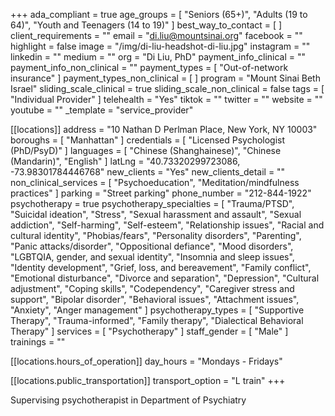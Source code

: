 +++
ada_compliant = true
age_groups = [
  "Seniors (65+)",
  "Adults (19 to 64)",
  "Youth and Teenagers (14 to 19)"
]
best_way_to_contact = [ ]
client_requirements = ""
email = "di.liu@mountsinai.org"
facebook = ""
highlight = false
image = "/img/di-liu-headshot-di-liu.jpg"
instagram = ""
linkedin = ""
medium = ""
org = "Di Liu, PhD"
payment_info_clinical = ""
payment_info_non_clinical = ""
payment_types = [ "Out-of-network insurance" ]
payment_types_non_clinical = [ ]
program = "Mount Sinai Beth Israel"
sliding_scale_clinical = true
sliding_scale_non_clinical = false
tags = [ "Individual Provider" ]
telehealth = "Yes"
tiktok = ""
twitter = ""
website = ""
youtube = ""
_template = "service_provider"

[[locations]]
address = "10 Nathan D Perlman Place, New York, NY 10003"
boroughs = [ "Manhattan" ]
credentials = [ "Licensed Psychologist (PhD/PsyD)" ]
languages = [ "Chinese (Shanghainese)", "Chinese (Mandarin)", "English" ]
latLng = "40.73320299723086, -73.98301784446768"
new_clients = "Yes"
new_clients_detail = ""
non_clinical_services = [ "Psychoeducation", "Meditation/mindfulness practices" ]
parking = "Street parking"
phone_number = "212-844-1922"
psychotherapy = true
psychotherapy_specialties = [
  "Trauma/PTSD",
  "Suicidal ideation",
  "Stress",
  "Sexual harassment and assault",
  "Sexual addiction",
  "Self-harming",
  "Self-esteem",
  "Relationship issues",
  "Racial and cultural identity",
  "Phobias/fears",
  "Personality disorders",
  "Parenting",
  "Panic attacks/disorder",
  "Oppositional defiance",
  "Mood disorders",
  "LGBTQIA, gender, and sexual identity",
  "Insomnia and sleep issues",
  "Identity development",
  "Grief, loss, and bereavement",
  "Family conflict",
  "Emotional disturbance",
  "Divorce and separation",
  "Depression",
  "Cultural adjustment",
  "Coping skills",
  "Codependency",
  "Caregiver stress and support",
  "Bipolar disorder",
  "Behavioral issues",
  "Attachment issues",
  "Anxiety",
  "Anger management"
]
psychotherapy_types = [
  "Supportive Therapy",
  "Trauma-informed",
  "Family therapy",
  "Dialectical Behavioral Therapy"
]
services = [ "Psychotherapy" ]
staff_gender = [ "Male" ]
trainings = ""

  [[locations.hours_of_operation]]
  day_hours = "Mondays - Fridays"

  [[locations.public_transportation]]
  transport_option = "L train"
+++

Supervising psychotherapist in Department of Psychiatry
